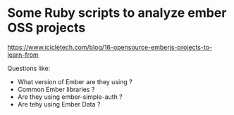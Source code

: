 # Some Ruby scripts to analyze ember OSS projects

https://www.icicletech.com/blog/16-opensource-emberjs-projects-to-learn-from

Questions like:

- What version of Ember are they using ?
- Common Ember libraries ?
- Are they using ember-simple-auth ?
- Are tehy using Ember Data ?

